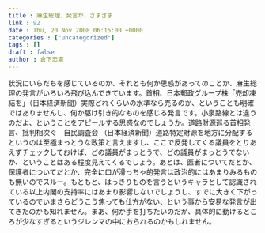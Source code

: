 ```yaml
---
title : 麻生総理、発言が、さまざま
link : 92
date : Thu, 20 Nov 2008 06:15:00 +0000
categories : ["uncategorized"]
tags : []
draft : false
author : 倉下忠憲
---
```


状況にいらだちを感じているのか、それとも何か思惑があってのことか、麻生総理の発言がいろいろ飛び込んできています。首相、日本郵政グループ株「売却凍結を」（日本経済新聞）実際どれくらいの水準なら売るのか、ということも明確ではありませんし、何か駆け引き的なものを感じる発言です。小泉路線とは違うのだよ、ということをアピールする思惑なのでしょうか。道路財源巡る首相発言、批判相次ぐ　自民調査会 （日本経済新聞）道路特定財源を地方に分配するというのは至極まっとうな政策と言えますし、ここで反発してくる議員をとりあえずチェックしておけば、どの議員がまっとうで、どの議員がまっとうでないか、ということはある程度見えてくるでしょう。あとは、医者についてだとか、保護者についてだとか、完全に口が滑っちゃ的発言は政治的にはあまりみるものも無いのでスルー。もともと、はっきりものを言うというキャラとして認識されている以上内閣の支持率にはあまり影響しないでしょうし、すでに大きく下がっているのでいまさらどうこう焦っても仕方がない、という事から安易な発言が出てきたのかも知れません。まあ、何か手を打ちたいのだが、具体的に動けるところが少なすぎるというジレンマの中におられるのかもしれません。
